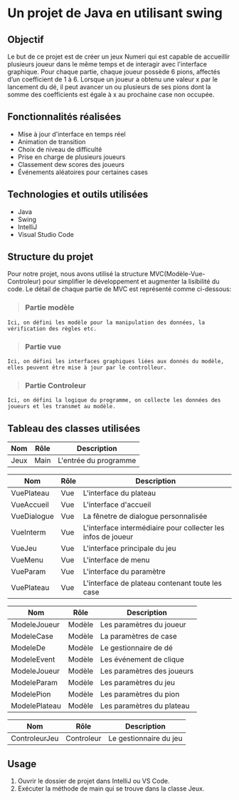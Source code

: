 # Un projet de Java en utilisant swing

## Objectif

Le but de ce projet est de créer un jeux Numeri qui est capable de accueillir plusieurs joueur dans le même temps et de
interagir avec l'interface graphique. Pour chaque partie, chaque joueur possède 6 pions, affectés d’un coefficient de 1
à 6. Lorsque un joueur a obtenu une valeur x par le lancement du dé, il peut avancer un ou plusieurs de ses pions dont
la somme des coefficients est égale à x au prochaine case non occupée.

## Fonctionnalités réalisées

- Mise à jour d'interface en temps réel
- Animation de transition
- Choix de niveau de difficulté
- Prise en charge de plusieurs joueurs
- Classement dew scores des joueurs
- Événements aléatoires pour certaines cases

## Technologies et outils utilisées

- Java
- Swing
- IntelliJ
- Visual Studio Code

## Structure du projet

Pour notre projet, nous avons utilisé la structure MVC(Modèle-Vue-Controleur) pour simplifier le développement et
augmenter la lisibilité du code. Le détail de chaque partie de MVC est représenté comme ci-dessous:

> ### Partie modèle

```Ici, on défini les modèle pour la manipulation des données, la vérification des règles etc.```

> ### Partie vue

```Ici, on défini les interfaces graphiques liées aux donnés du modèle, elles peuvent être mise à jour par le controlleur.```

> ### Partie Controleur

```Ici, on défini la logique du programme, on collecte les données des joueurs et les transmet au modèle.```

## Tableau des classes utilisées

| Nom       | Rôle       | Description                         |
|-----------|------------|-------------------------------------|
| Jeux      | Main       | L'entrée du programme               |

| Nom           | Rôle       | Description                                                  |
|---------------|------------|--------------------------------------------------------------|
| VuePlateau    | Vue        | L'interface du plateau                                       |
| VueAccueil    | Vue        | L'interface d'accueil                                        |
| VueDialogue   | Vue        | La fênetre de dialogue personnalisée                         |
| VueInterm     | Vue        | L'interface intermédiaire pour collecter les infos de joueur |
| VueJeu        | Vue        | L'interface principale du jeu                                |
| VueMenu       | Vue        | L'interface de menu                                          |
| VueParam      | Vue        | L'interface du paramètre                                     |
| VuePlateau    | Vue        | L'interface de plateau contenant toute les case              |

| Nom           | Rôle       | Description                |
|---------------|------------|----------------------------|
| ModeleJoueur  | Modèle     | Les paramètres du joueur   |
| ModeleCase    | Modèle     | La paramètres de case      |
| ModeleDe      | Modèle     | Le gestionnaire de dé      |
| ModeleEvent   | Modèle     | Les événement de clique    |
| ModeleJoueur  | Modèle     | Les paramètres des joueurs |
| ModeleParam   | Modèle     | Les paramètres du jeu      |
| ModelePion    | Modèle     | Les paramètres du pion     |
| ModelePlateau | Modèle     | Les paramètres du plateau  |

| Nom           | Rôle       | Description            |
|---------------|------------|------------------------|
| ControleurJeu | Controleur | Le gestionnaire du jeu |


## Usage

1. Ouvrir le dossier de projet dans IntelliJ ou VS Code.
2. Exécuter la méthode de main qui se trouve dans la classe Jeux.